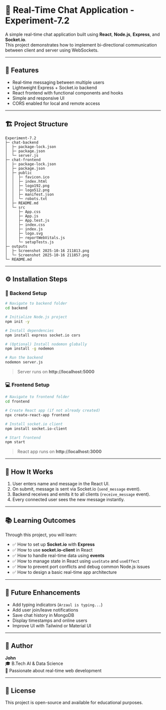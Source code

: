 # 💬 Real-Time Chat Application -Experiment-7.2

A simple real-time chat application built using **React**, **Node.js**, **Express**, and **Socket.io**.  
This project demonstrates how to implement bi-directional communication between client and server using WebSockets.

---

## 🚀 Features

- Real-time messaging between multiple users
- Lightweight Express + Socket.io backend
- React frontend with functional components and hooks
- Simple and responsive UI
- CORS enabled for local and remote access

---

## 🏗️ Project Structure

```
Experiment-7.2
├─ chat-backend
│  ├─ package-lock.json
│  ├─ package.json
│  └─ server.js
├─ chat-frontend
│  ├─ package-lock.json
│  ├─ package.json
│  ├─ public
│  │  ├─ favicon.ico
│  │  ├─ index.html
│  │  ├─ logo192.png
│  │  ├─ logo512.png
│  │  ├─ manifest.json
│  │  └─ robots.txt
│  ├─ README.md
│  └─ src
│     ├─ App.css
│     ├─ App.js
│     ├─ App.test.js
│     ├─ index.css
│     ├─ index.js
│     ├─ logo.svg
│     ├─ reportWebVitals.js
│     └─ setupTests.js
├─ outputs
│  ├─ Screenshot 2025-10-16 211813.png
│  └─ Screenshot 2025-10-16 211857.png
└─ README.md

```

---

## ⚙️ Installation Steps

### 🔧 Backend Setup

```bash
# Navigate to backend folder
cd backend

# Initialize Node.js project
npm init -y

# Install dependencies
npm install express socket.io cors

# (Optional) Install nodemon globally
npm install -g nodemon

# Run the backend
nodemon server.js
```
> Server runs on **http://localhost:5000**

### 💻 Frontend Setup

```bash
# Navigate to frontend folder
cd frontend

# Create React app (if not already created)
npx create-react-app frontend

# Install socket.io client
npm install socket.io-client

# Start frontend
npm start
```
> React app runs on **http://localhost:3000**

---

## 🧩 How It Works

1. User enters name and message in the React UI.  
2. On submit, message is sent via Socket.io (`send_message` event).  
3. Backend receives and emits it to all clients (`receive_message` event).  
4. Every connected user sees the new message instantly.

---

## 📚 Learning Outcomes

Through this project, you will learn:

- ✅ How to set up **Socket.io** with **Express**
- ✅ How to use **socket.io-client** in React
- ✅ How to handle real-time data using **events**
- ✅ How to manage state in React using `useState` and `useEffect`
- ✅ How to prevent port conflicts and debug common Node.js issues
- ✅ How to design a basic real-time app architecture

---

## 🧠 Future Enhancements

- Add typing indicators (`Arzaul is typing...`)
- Add user join/leave notifications
- Save chat history in MongoDB
- Display timestamps and online users
- Improve UI with Tailwind or Material UI

---

## 🪪 Author

**John**  
🎓 B.Tech AI & Data Science  
🧠 Passionate about real-time web development

---

## 🏁 License

This project is open-source and available for educational purposes.

```